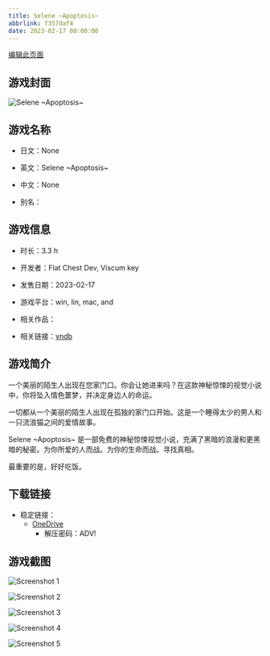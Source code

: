 ```yaml
---
title: Selene ~Apoptosis~
abbrlink: f357daf4
date: 2023-02-17 00:00:00
---
```

[编辑此页面](https://github.com/ACG-3/ADV3-source/blob/main/source/_posts/games/Selene%20~Apoptosis~.md)

## 游戏封面

![Selene ~Apoptosis~](https://pan.timero.xyz/onedrive/img_lib_001/Selene%20~Apoptosis~_cover.avif)


## 游戏名称

- 日文：None
- 英文：Selene ~Apoptosis~
- 中文：None

- 别名：


## 游戏信息

- 时长：3.3 h
- 开发者：Flat Chest Dev, Viscum key
- 发售日期：2023-02-17
- 游戏平台：win, lin, mac, and
- 相关作品：

- 相关链接：[vndb](https://vndb.org/v29814)


## 游戏简介

一个美丽的陌生人出现在您家门口。你会让她进来吗？在这款神秘惊悚的视觉小说中，你将坠入情色噩梦，并决定身边人的命运。

一切都从一个美丽的陌生人出现在孤独的家门口开始。这是一个睡得太少的男人和一只流浪猫之间的爱情故事。

Selene ~Apoptosis~ 是一部免费的神秘惊悚视觉小说，充满了黑暗的浪漫和更黑暗的秘密。为你所爱的人而战。为你的生命而战。寻找真相。

最重要的是，好好吃饭。




## 下载链接

- 稳定链接：
    - [OneDrive](https://pan.timero.xyz/onedrive/adv_lib_001/Selene%20~Apoptosis~)
        - 解压密码：ADV!



## 游戏截图


![Screenshot 1](https://pan.timero.xyz/onedrive/img_lib_001/Selene%20~Apoptosis~_Screenshot_1.avif)

![Screenshot 2](https://pan.timero.xyz/onedrive/img_lib_001/Selene%20~Apoptosis~_Screenshot_2.avif)

![Screenshot 3](https://pan.timero.xyz/onedrive/img_lib_001/Selene%20~Apoptosis~_Screenshot_3.avif)

![Screenshot 4](https://pan.timero.xyz/onedrive/img_lib_001/Selene%20~Apoptosis~_Screenshot_4.avif)

![Screenshot 5](https://pan.timero.xyz/onedrive/img_lib_001/Selene%20~Apoptosis~_Screenshot_5.avif)

